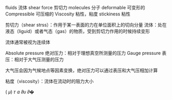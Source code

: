 fluids 流体
shear force 剪切力
molecules 分子
deformable 可变形的
Compressible 可压缩的
Viscosity 粘性，粘度
stickiness 粘性

剪切力（shear strss）：作用于某一表面的力在单位面积上的切向分量
流体：处在液态（liguid）或者气态（gas）的物质，受到剪切力作用的时候持续变形

流体通常被视为连续体

Absolute pressure 绝对压力：相对于理想真空所测量的压力
Gauge pressure 表压：相对于大气压测量的压力

大气压会因为气候地点等因素变换，绝对压力可以通过表压和大气压相加计算

粘度（viscosity）：流体在流动时的阻力大小

( 𝜇) 𝜏 𝛼
 𝜕𝑢
 𝜕�